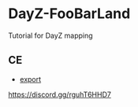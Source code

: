 # DayZ-FooBarLand
Tutorial for DayZ mapping

## CE
* [export](../docs/ce/export.md)

https://discord.gg/rguhT6HHD7
